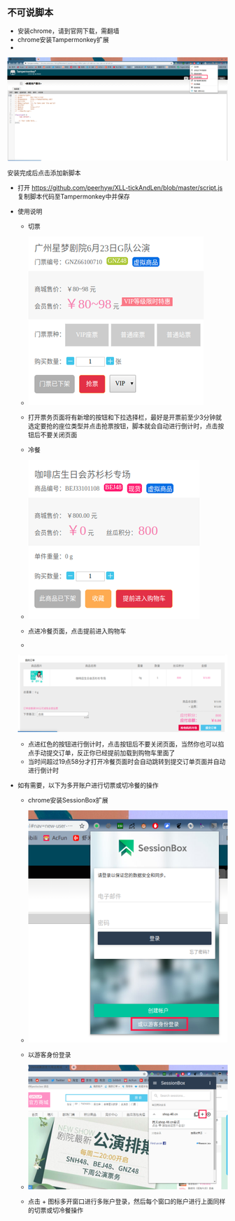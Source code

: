 ## 不可说脚本

- 安装chrome，请到官网下载，需翻墙
- chrome安装Tampermonkey扩展
- 

![](https://github.com/peerhyw/XLL-tickAndLen/blob/master/picture/%E6%B7%B1%E5%BA%A6%E6%88%AA%E5%9B%BE_%E9%80%89%E6%8B%A9%E5%8C%BA%E5%9F%9F_20190617172022.png?raw=true)

安装完成后点击添加新脚本

- 打开 <https://github.com/peerhyw/XLL-tickAndLen/blob/master/script.js> 复制脚本代码至Tampermonkey中并保存

- 使用说明

  - 切票

  - ![](https://github.com/peerhyw/XLL-tickAndLen/blob/master/picture/%E6%B7%B1%E5%BA%A6%E6%88%AA%E5%9B%BE_%E9%80%89%E6%8B%A9%E5%8C%BA%E5%9F%9F_20190617172631.png?raw=true)

  - 打开票务页面将有新增的按钮和下拉选择栏，最好是开票前至少3分钟就选定要抢的座位类型并点击抢票按钮，脚本就会自动进行倒计时，点击按钮后不要关闭页面

  

  - 冷餐
  - ![](https://github.com/peerhyw/XLL-tickAndLen/blob/master/picture/%E6%B7%B1%E5%BA%A6%E6%88%AA%E5%9B%BE_%E9%80%89%E6%8B%A9%E5%8C%BA%E5%9F%9F_20190617185740.png?raw=true)
  - 点进冷餐页面，点击提前进入购物车
  - 

  ![](https://github.com/peerhyw/XLL-tickAndLen/blob/master/picture/%E6%B7%B1%E5%BA%A6%E6%88%AA%E5%9B%BE_%E9%80%89%E6%8B%A9%E5%8C%BA%E5%9F%9F_20190617194518.png?raw=true)

  - 点进红色的按钮进行倒计时，点击按钮后不要关闭页面，当然你也可以掐点手动提交订单，反正你已经提前加载到购物车里面了
  - 当时间超过19点58分才打开冷餐页面时会自动跳转到提交订单页面并自动进行倒计时

- 如有需要，以下为多开账户进行切票或切冷餐的操作

  - chrome安装SessionBox扩展
  - ![](https://github.com/peerhyw/XLL-tickAndLen/blob/master/picture/%E6%B7%B1%E5%BA%A6%E6%88%AA%E5%9B%BE_%E9%80%89%E6%8B%A9%E5%8C%BA%E5%9F%9F_20190617195205.png?raw=true)

  - 以游客身份登录
  - ![](https://github.com/peerhyw/XLL-tickAndLen/blob/master/picture/%E6%B7%B1%E5%BA%A6%E6%88%AA%E5%9B%BE_%E9%80%89%E6%8B%A9%E5%8C%BA%E5%9F%9F_20190617195449.png?raw=true)

  - 点击 + 图标多开窗口进行多账户登录，然后每个窗口的账户进行上面同样的切票或切冷餐操作